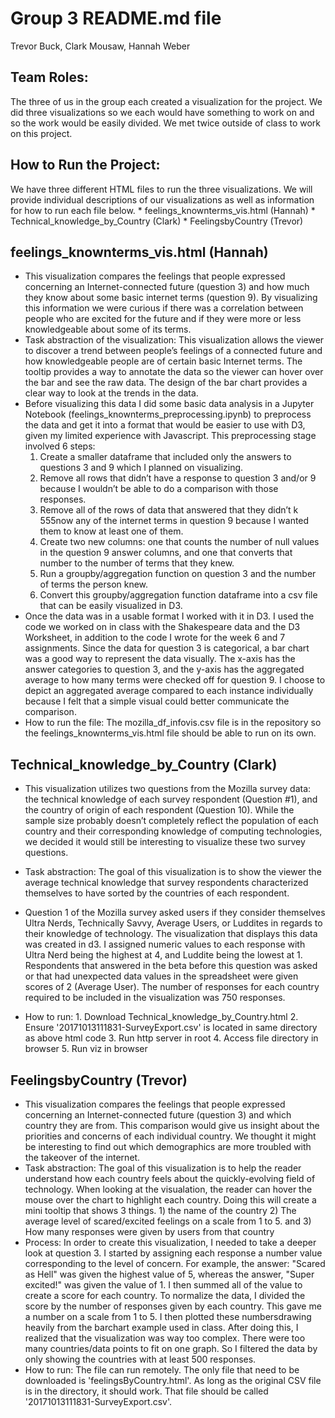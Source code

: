 # Group 3 README.md file
Trevor Buck, Clark Mousaw, Hannah Weber

## Team Roles:
The three of us in the group each created a visualization for the project. We did three visualizations so we each would have something to work on and so the work would be easily divided. We met twice outside of class to work on this project. 

## How to Run the Project:
We have three different HTML files to run the three visualizations. We will provide individual descriptions of our visualizations as well as information for how to run each file below.
    * feelings_knownterms_vis.html (Hannah)
    * Technical_knowledge_by_Country (Clark)
    * FeelingsbyCountry (Trevor)

## feelings_knownterms_vis.html (Hannah)
* This visualization compares the feelings that people expressed concerning an Internet-connected future (question 3) and how much they know about some basic internet terms (question 9). By visualizing this information we were curious if there was a correlation between people who are excited for the future and if they were more or less knowledgeable about some of its terms.
* Task abstraction of the visualization: This visualization allows the viewer to discover a trend between people’s feelings of a connected future and how knowledgeable people are of certain basic Internet terms. The tooltip provides a way to annotate the data so the viewer can hover over the bar and see the raw data. The design of the bar chart provides a clear way to look at the trends in the data.
* Before visualizing this data I did some basic data analysis in a Jupyter Notebook (feelings_knownterms_preprocessing.ipynb) to preprocess the data and get it into a format that would be easier to use with D3, given my limited experience with Javascript. This preprocessing stage involved 6 steps:
    1. Create a smaller dataframe that included only the answers to questions 3 and 9 which I planned on visualizing. 
    2. Remove all rows that didn’t have a response to question 3 and/or 9 because I wouldn’t be able to do a comparison with those responses.
    3. Remove all of the rows of data that answered that they didn’t k 555now any of the internet terms in question 9 because I wanted them to know at least one of them.
    4. Create two new columns: one that counts the number of null values in the question 9 answer columns, and one that converts that number to the number of terms that they knew.
    5. Run a groupby/aggregation function on question 3 and the number of terms the person knew.
    6. Convert this groupby/aggregation function dataframe into a csv file that can be easily visualized in D3. 
* Once the data was in a usable format I worked with it in D3. I used the code we worked on in class with the Shakespeare data and the D3 Worksheet, in addition to the code I wrote for the week 6 and 7 assignments. Since the data for question 3 is categorical, a bar chart was a good way to represent the data visually. The x-axis has the answer categories to question 3, and the y-axis has the aggregated average to how many terms were checked off for question 9. I choose to depict an aggregated average compared to each instance individually because I felt that a simple visual could better communicate the comparison. 
* How to run the file: The mozilla_df_infovis.csv file is in the repository so the feelings_knownterms_vis.html file should be able to run on its own.

## Technical_knowledge_by_Country  (Clark)
* This visualization utilizes two questions from the Mozilla survey data: the technical knowledge of each survey respondent (Question #1), and the country of origin of each respondent (Question 10). While the sample size probably doesn’t completely reflect the population of each country and their corresponding knowledge of computing technologies, we decided it would still be interesting to visualize these two survey questions.

* Task abstraction: The goal of this visualization is to show the viewer the average technical knowledge that survey respondents characterized themselves to have sorted by the countries of each respondent. 

* Question 1 of the Mozilla survey asked users if they consider themselves Ultra Nerds, Technically Savvy, Average Users, or Luddites in regards to their knowledge of technology. The visualization that displays this data was created in d3. I assigned numeric values to each response with Ultra Nerd being the highest at 4, and Luddite being the lowest at 1. Respondents that answered in the beta before this question was asked or that had unexpected data values in the spreadsheet were given scores of 2 (Average User). The number of responses for each country required to be included in the visualization was 750 responses.

* How to run: 1. Download Technical_knowledge_by_Country.html
              2. Ensure '20171013111831-SurveyExport.csv' is located in same directory as above html code
              3. Run http server in root 
              4. Access file directory in browser
              5. Run viz in browser


## FeelingsbyCountry (Trevor)
* This visualization compares the feelings that people expressed concerning an Internet-connected future (question 3) and which country they are from.  This comparison would give us insight about the priorities and concerns of each individual country.  We thought it might be interesting to find out which demographics are more troubled with the takeover of the internet.
* Task abstraction: The goal of this visualization is to help the reader understand how each country feels about the quickly-evolving field of technology. When looking at the visualation, the reader can hover the mouse over the chart to highlight each country.  Doing this will create a mini tooltip that shows 3 things. 1) the name of the country 2) The average level of scared/excited feelings on a scale from 1 to 5. and 3) How many responses were given by users from that country
* Process: In order to create this visualization, I needed to take a deeper look at question 3.  I started by assigning each response a number value corresponding to the level of concern.  For example, the answer: "Scared as Hell" was given the highest value of 5, whereas the answer, "Super excited!" was given the value of 1.  I then summed all of the value to create a score for each country.  To normalize the data, I divided the score by the number of responses given by each country.  This gave me a number on a scale from 1 to 5.  I then plotted these numbersdrawing heavily from the barchart example used in class.  After doing this, I realized that the visualization was way too complex.  There were too many countries/data points to fit on one graph.  So I filtered the data by only showing the countries with at least 500 responses.
* How to run: The file can run remotely.  The only file that need to be downloaded is 'feelingsByCountry.html'.  As long as the original CSV file is in the directory, it should work. That file should be called '20171013111831-SurveyExport.csv'.
